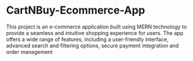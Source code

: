 # CartNBuy-Ecommerce-App
This project is an e-commerce application built using MERN technology to provide a seamless and intuitive shopping experience for users. The app offers a wide range of features, including a user-friendly interface, advanced search and filtering options, secure payment integration and order management
